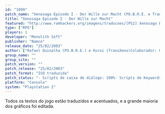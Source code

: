 ```yaml
---
id: "1099"
patch_name: "Xenosaga Episode I - Der Wille zur Macht (PO.B.R.E. e TransXeno)"
title: "Xenosaga Episode I - Der Wille zur Macht"
featured: "http://www.romhackers.org/imagens/traducoes/[PS2] Xenosaga Episode I - POBRE e Transxeno - 1.jpg"
type: ["RPG"]
players: 1
developer: "Monolith Soft"
publisher: "Namco"
release_date: "25/02/2003"
author: ["Rafael Quinalha (PO.B.R.E.) e Kuroi (TransXeno)Colaborador: Unknown Master (Monkey's Traduções)Agradecimentos: CUE e Skybladecloud"]
group_name: ""
group_site: ""
patch_version: ""
patch_release: "25/02/2003"
patch_format: "ISO traduzida"
patch_status: "- Scripts de caixa de diálogo: 100%- Scripts de Keywords: 100%- Scripts principais (vídeos e cenas legendadas): 100% traduzidas e 100% sincronizadas.- Descrição de itens e equipamentos: 100%- Acentos: 100%- Edição Gráfica principal: 100%- Edição Gráfica secundária: 90%"
platform: "Console"
system: "Playstation 2"
---
```


Todos os textos do jogo estão traduzidos e acentuados, e a grande maioria dos gráficos foi editada.